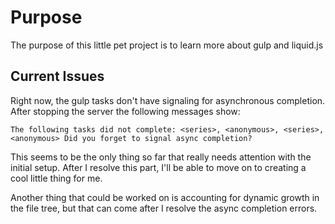 # Purpose

The purpose of this little pet project is to learn more about gulp and liquid.js 

## Current Issues

Right now, the gulp tasks don't have signaling for asynchronous completion. After stopping the server the following messages show:

`The following tasks did not complete: <series>, <anonymous>, <series>, <anonymous>
Did you forget to signal async completion?`

This seems to be the only thing so far that really needs attention with the initial setup. After I resolve this part, I'll be able to move on to creating a cool little thing for me. 

Another thing that could be worked on is accounting for dynamic growth in the file tree, but that can come after I resolve the async completion errors.